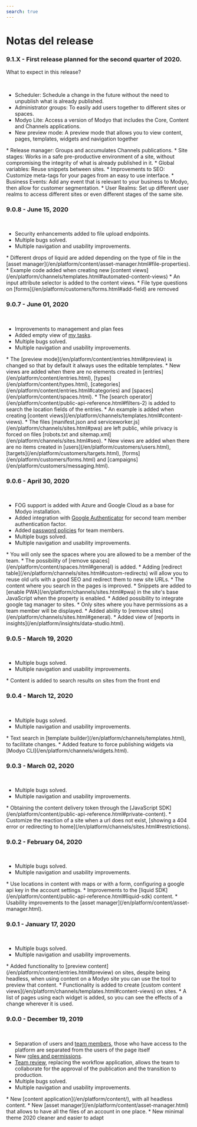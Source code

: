 ```yaml
---
search: true
---
```


# Notas del release

### 9.1.X - First release planned for the second quarter of 2020.
What to expect in this release?

&nbsp;
<Badge text="Core" type="core" vertical="middle"/>
* Scheduler: Schedule a change in the future without the need to unpublish what is already published.
* Administrator groups: To easily add users together to different sites or spaces.
* Modyo Lite: Access a version of Modyo that includes the Core, Content and Channels applications.
* New preview mode: A preview mode that allows you to view content, pages, templates, widgets and navigation together

<Badge text="Channels" type="channels" vertical="middle"/>
* Release manager: Groups and accumulates Channels publications.
* Site stages: Works in a safe pre-productive environment of a site, without compromising the integrity of what is already published in it.
* Global variables: Reuse snippets between sites.
* Improvements to SEO: Customize meta-tags for your pages from an easy to use interface.

<Badge text="Customers" type="customers" vertical="middle"/>
* Business Events: Add any event that is relevant to your business to Modyo, then allow for customer segmentation.
* User Realms: Set up different user realms to access different sites or even different stages of the same site.

### 9.0.8 - June 15, 2020
&nbsp;
<Badge text="Core" type="core" vertical="middle"/>
* Security enhancements added to file upload endpoints.
* Multiple bugs solved.
* Multiple navigation and usability improvements.

<Badge text="Content" type="content" vertical="middle"/>
* Different drops of liquid are added depending on the type of file in the [asset manager](/en/platform/content/asset-manager.html#file-properties).

<Badge text="Channels" type="channels" vertical="middle"/>
* Example code added when creating new [content views](/en/platform/channels/templates.html#automated-content-views)
* An input attribute selector is added to the content views.

<Badge text="Customers" type="customers" vertical="middle"/>
* File type questions on [forms](/en/platform/customers/forms.html#add-field) are removed

### 9.0.7 - June 01, 2020
&nbsp;
<Badge text="Core" type="core" vertical="middle"/>
* Improvements to management and plan fees
* Added empty view of [my tasks](/en/platform/core/the-modyo-interface.html).
* Multiple bugs solved.
* Multiple navigation and usability improvements.

<Badge text="Content" type="content" vertical="middle"/>
* The [preview mode](/en/platform/content/entries.html#preview) is changed so that by default it always uses the editable templates.
* New views are added when there are no elements created in [entries](/en/platform/content/entries.html), [types](/en/platform/content/types.html), [categories](/en/platform/content/entries.html#categories) and [spaces](/en/platform/content/spaces.html).
* The [search operator](/en/platform/content/public-api-reference.html#filters-2) is added to search the location fields of the entries.

<Badge text="Channels" type="channels" vertical="middle"/>
* An example is added when creating [content views](/en/platform/channels/templates.html#content-views).
* The files [manifest.json and serviceworker.js](/en/platform/channels/sites.html#pwa) are left public, while privacy is forced on files [robots.txt and sitemap.xml](/en/platform/channels/sites.html#seo).

<Badge text="Customers" type="customers" vertical="middle"/>
* New views are added when there are no items created in [users](/en/platform/customers/users.html), [targets](/en/platform/customers/targets.html), [forms](/en/platform/customers/forms.html) and [campaigns](/en/platform/customers/messaging.html).

### 9.0.6 - April 30, 2020
&nbsp;
<Badge text="Core" type="core" vertical="middle"/>
* FOG support is added with Azure and Google Cloud as a base for Modyo installation.
* Added integration with [Google Authenticator](/en/platform/core/security.html) for second team member authentication factor.
* Added [password policies](/en/platform/core/security.html#password-policy) for team members.
* Multiple bugs solved.
* Multiple navigation and usability improvements.

<Badge text="Content" type="content" vertical="middle"/>
* You will only see the spaces where you are allowed to be a member of the team.
* The possibility of [remove spaces](/en/platform/content/spaces.html#general) is added.

<Badge text="Channels" type="channels" vertical="middle"/>
* Adding [redirect table](/en/platform/channels/sites.html#custom-redirects) will allow you to reuse old urls with a good SEO and redirect them to new site URLs.
* The content where you search in the pages is improved.
* Snippets are added to [enable PWA](/en/platform/channels/sites.html#pwa) in the site's base JavaScript when the property is enabled.
* Added possibility to integrate google tag manager to sites.
* Only sites where you have permissions as a team member will be displayed.
* Added ability to [remove sites](/en/platform/channels/sites.html#general).

<Badge text="Insights" type="insights" vertical="middle"/>
* Added view of [reports in insights](/en/platform/insights/data-studio.html).

### 9.0.5 - March 19, 2020
&nbsp;
<Badge text="Core" type="core" vertical="middle"/>
* Multiple bugs solved.
* Multiple navigation and usability improvements.

<Badge text="Channels" type="channels" vertical="middle"/>
* Content is added to search results on sites from the front end

### 9.0.4 - March 12, 2020
&nbsp;
<Badge text="Core" type="core" vertical="middle"/>
* Multiple bugs solved.
* Multiple navigation and usability improvements.

<Badge text="Channels" type="channels" vertical="middle"/>
* Text search in [template builder](/en/platform/channels/templates.html), to facilitate changes.
* Added feature to force publishing widgets via [Modyo CLI](/en/platform/channels/widgets.html).

### 9.0.3 - March 02, 2020
&nbsp;
<Badge text="Core" type="core" vertical="middle"/>
* Multiple bugs solved.
* Multiple navigation and usability improvements.

<Badge text="Content" type="content" vertical="middle"/>
* Obtaining the content delivery token through the [JavaScript SDK](/en/platform/content/public-api-reference.html#private-content).

<Badge text="Channels" type="channels" vertical="middle"/>
* Customize the reaction of a site when a url does not exist, [showing a 404 error or redirecting to home](/en/platform/channels/sites.html#restrictions).

### 9.0.2 - February 04, 2020
&nbsp;
<Badge text="Core" type="core" vertical="middle"/>
* Multiple bugs solved.
* Multiple navigation and usability improvements.

<Badge text="Content" type="content" vertical="middle"/>
* Use locations in content with maps or with a form, configuring a google api key in the account settings.
* Improvements to the [liquid SDK](/en/platform/content/public-api-reference.html#liquid-sdk) content.
* Usability improvements to the [asset manager](/en/platform/content/asset-manager.html).
 
### 9.0.1 - January 17, 2020
&nbsp;
<Badge text="Core" type="core"/>
* Multiple bugs solved.
* Multiple navigation and usability improvements.

<Badge text="Content" type="content" vertical="middle"/>
* Added functionality to [preview content](/en/platform/content/entries.html#preview) on sites, despite being headless, when using content on a Modyo site you can use the tool to preview that content.

<Badge text="Channels" type="channels" vertical="middle"/>
* Functionality is added to create [custom content views](/en/platform/channels/templates.html#content-views) on sites.
* A list of pages using each widget is added, so you can see the effects of a change wherever it is used.

### 9.0.0 - December 19, 2019
&nbsp;
<Badge text="Core" type="core" vertical="middle"/>
* Separation of users and [team members](/en/platform/core/roles.html#team), those who have access to the platform are separated from the users of the page itself
* New [roles and permissions](/en/platform/core/roles.html).
* [Team review](/en/platform/core/team-review.html), replacing the workflow application, allows the team to collaborate for the approval of the publication and the transition to production.
* Multiple bugs solved.
* Multiple navigation and usability improvements.

<Badge text="Content" type="content" vertical="middle"/>
* New [content application](/en/platform/content/), with all headless content.
* New [asset manager](/en/platform/content/asset-manager.html) that allows to have all the files of an account in one place.

<Badge text="Channels" type="channels" vertical="middle"/>
* New minimal theme 2020 cleaner and easier to adapt
